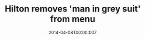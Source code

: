 ---
date: "2014-04-08T00:00:00Z"
type: project
external_link: https://blankgc.com.au/hilton-removes-man-in-grey-suit-from-menu/

summary: Hilton Worldwide has ceased all sales of shark fin in its hotels as of April 1, a decision that shows a growing trend towards more sustainable practises among big businesses.

tags: 
- Blank Magazine

title: Hilton removes 'man in grey suit' from menu

---